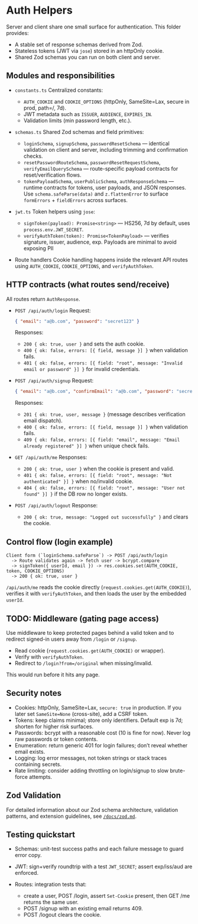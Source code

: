 # Auth Helpers

Server and client share one small surface for authentication. This folder provides:

* A stable set of response schemas derived from Zod.
* Stateless tokens (JWT via `jose`) stored in an httpOnly cookie.
* Shared Zod schemas you can run on both client and server.


## Modules and responsibilities

* `constants.ts`
  Centralized constants:

  * `AUTH_COOKIE` and `COOKIE_OPTIONS` (httpOnly, SameSite=Lax, secure in prod, path=/, 7d).
  * JWT metadata such as `ISSUER`, `AUDIENCE`, `EXPIRES_IN`.
  * Validation limits (min password length, etc.).

* `schemas.ts`
  Shared Zod schemas and field primitives:

  * `loginSchema`, `signupSchema`, `passwordResetSchema` — identical validation on client and server, including trimming and confirmation checks.
  * `resetPasswordRouteSchema`, `passwordResetRequestSchema`, `verifyEmailQuerySchema` — route-specific payload contracts for reset/verification flows.
  * `tokenPayloadSchema`, `userPublicSchema`, `authResponseSchema` — runtime contracts for tokens, user payloads, and JSON responses.
  Use `schema.safeParse(data)` and `z.flattenError` to surface `formErrors` + `fieldErrors` across surfaces.

* `jwt.ts`
  Token helpers using `jose`:

  * `signToken(payload): Promise<string>` — HS256, 7d by default, uses `process.env.JWT_SECRET`.
  * `verifyAuthToken(token): Promise<TokenPayload>` — verifies signature, issuer, audience, exp.
    Payloads are minimal to avoid exposing PII

* Route handlers
  Cookie handling happens inside the relevant API routes using `AUTH_COOKIE`,
  `COOKIE_OPTIONS`, and `verifyAuthToken`.

## HTTP contracts (what routes send/receive)

All routes return `AuthResponse`.

* `POST /api/auth/login`
  Request:

  ```json
  { "email": "a@b.com", "password": "secret123" }
  ```

  Responses:

  * `200 { ok: true, user }` and sets the auth cookie.
  * `400 { ok: false, errors: [{ field, message }] }` when validation fails.
  * `401 { ok: false, errors: [{ field: "root", message: "Invalid email or password" }] }` for invalid credentials.

* `POST /api/auth/signup`
  Request:

  ```json
  { "email": "a@b.com", "confirmEmail": "a@b.com", "password": "secret123", "confirmPassword": "secret123" }
  ```

  Responses:

  * `201 { ok: true, user, message }` (message describes verification email dispatch).
  * `400 { ok: false, errors: [{ field, message }] }` when validation fails.
  * `409 { ok: false, errors: [{ field: "email", message: "Email already registered" }] }` when unique check fails.

* `GET /api/auth/me`
  Responses:

  * `200 { ok: true, user }` when the cookie is present and valid.
  * `401 { ok: false, errors: [{ field: "root", message: "Not authenticated" }] }` when no/invalid cookie.
  * `404 { ok: false, errors: [{ field: "root", message: "User not found" }] }` if the DB row no longer exists.

* `POST /api/auth/logout`
  Response:

  * `200 { ok: true, message: "Logged out successfully" }` and clears the cookie.

## Control flow (login example)

```
Client form (`loginSchema.safeParse`) -> POST /api/auth/login
  -> Route validates again -> fetch user -> bcrypt.compare
  -> signToken({ userId, email }) -> res.cookies.set(AUTH_COOKIE, token, COOKIE_OPTIONS)
  -> 200 { ok: true, user }
```

`/api/auth/me` reads the cookie directly (`request.cookies.get(AUTH_COOKIE)`), verifies it with `verifyAuthToken`, and then loads the user by the embedded `userId`.

## TODO: Middleware (gating page access)

Use middleware to keep protected pages behind a valid token and to redirect signed-in users away from `/login` or `/signup`.

* Read cookie (`request.cookies.get(AUTH_COOKIE)` or wrapper).
* Verify with `verifyAuthToken`.
* Redirect to `/login?from=/original` when missing/invalid.

This would run before it hits any page.

## Security notes

* Cookies: httpOnly, SameSite=Lax, `secure: true` in production. If you later set `SameSite=None` (cross-site), add a CSRF token.
* Tokens: keep claims minimal; store only identifiers. Default exp is 7d; shorten for higher risk surfaces.
* Passwords: bcrypt with a reasonable cost (10 is fine for now). Never log raw passwords or token contents.
* Enumeration: return generic 401 for login failures; don’t reveal whether email exists.
* Logging: log error messages, not token strings or stack traces containing secrets.
* Rate limiting: consider adding throttling on login/signup to slow brute-force attempts.

## Zod Validation

For detailed information about our Zod schema architecture, validation patterns, and extension guidelines, see [`/docs/zod.md`](/docs/zod.md).

## Testing quickstart

* Schemas: unit-test success paths and each failure message to guard error copy.
* JWT: sign+verify roundtrip with a test `JWT_SECRET`; assert exp/iss/aud are enforced.
* Routes: integration tests that:

  * create a user, POST /login, assert `Set-Cookie` present, then GET /me returns the same user.
  * POST /signup with an existing email returns 409.
  * POST /logout clears the cookie.
